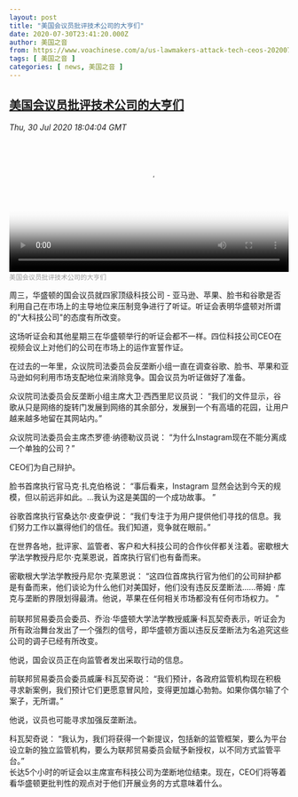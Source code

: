 ```yaml
---
layout: post
title: "美国会议员批评技术公司的大亨们"
date: 2020-07-30T23:41:20.000Z
author: 美国之音
from: https://www.voachinese.com/a/us-lawmakers-attack-tech-ceos-20200730/5523991.html
tags: [ 美国之音 ]
categories: [ news, 美国之音 ]
---
```

<!--1596152480000-->
[美国会议员批评技术公司的大亨们](https://www.voachinese.com/a/us-lawmakers-attack-tech-ceos-20200730/5523991.html)
------

<div>
<div><i>Thu, 30 Jul 2020 18:04:04 GMT</i></div><video poster="https://images.weserv.nl?url=gdb.voanews.com/5ce20940-a04a-47f8-b42c-df2c0b93b2f4_tv_r1_s_w900.jpg" src="https://av.voanews.com/Videoroot/Pangeavideo/2020/07/5/5c/5ce20940-a04a-47f8-b42c-df2c0b93b2f4_240p.mp4" style="width:100%" controls></video><div><small style="color: #999;">美国会议员批评技术公司的大亨们</small></div><p>周三，华盛顿的国会议员就四家顶级科技公司 - 亚马逊、苹果、脸书和谷歌是否利用自己在市场上的主导地位来压制竞争进行了听证。听证会表明华盛顿对所谓的"大科技公司"的态度有所改变。</p><p>这场听证会和其他星期三在华盛顿举行的听证会都不一样。四位科技公司CEO在视频会议上对他们的公司在市场上的运作宣誓作证。</p><p>在过去的一年里，众议院司法委员会反垄断小组一直在调查谷歌、脸书、苹果和亚马逊如何利用市场支配地位来消除竞争。国会议员为听证做好了准备。</p><p>众议院司法委员会反垄断小组主席大卫·西西里尼议员说： “我们的文件显示，谷歌从只是网络的旋转门发展到网络的其余部分，发展到一个有高墙的花园，让用户越来越多地留在其网站内。”</p><p>众议院司法委员会主席杰罗德·纳德勒议员说： “为什么Instagram现在不能分离成一个单独的公司？”</p><p>CEO们为自己辩护。</p><p>脸书首席执行官马克·扎克伯格说： “事后看来，Instagram 显然会达到今天的规模，但以前远非如此。...我认为这是美国的一个成功故事。 ”</p><p>谷歌首席执行官桑达尔·皮查伊说： “我们专注于为用户提供他们寻找的信息。我们努力工作以赢得他们的信任。我们知道，竞争就在眼前。”</p><p>在世界各地，批评家、监管者、客户和大科技公司的合作伙伴都关注着。密歇根大学法学教授丹尼尔·克莱恩说，首席执行官们也有备而来。</p><p>密歇根大学法学教授丹尼尔·克莱恩说： “这四位首席执行官为他们的公司辩护都是有备而来，他们谈论为什么他们对美国好，他们没有违反反垄断法......蒂姆 · 库克与垄断的界限划得最清。他说，苹果在任何相关市场都没有任何市场权力。 ”<br /><br />前联邦贸易委员会委员、乔治·华盛顿大学法学教授威廉·科瓦契奇表示，听证会为所有政治舞台发出了一个强烈的信号，即华盛顿方面以违反反垄断法为名追究这些公司的调子已经有所改变。</p><p>他说，国会议员正在向监管者发出采取行动的信息。</p><p>前联邦贸易委员会委员威廉·科瓦契奇说： “我们预计，各政府监管机构现在积极寻求新案例，我们预计它们更愿意冒风险，变得更加雄心勃勃。如果你偶尔输了个案子，无所谓。”</p><p>他说，议员也可能寻求加强反垄断法。</p><p>科瓦契奇说： “我认为，我们将获得一个新提议，包括新的监管框架，要么为平台设立新的独立监管机构，要么为联邦贸易委员会赋予新授权，以不同方式监管平台。”<br />长达5个小时的听证会以主席宣布科技公司为垄断地位结束。现在，CEO们将等着看华盛顿更批判性的观点对于他们开展业务的方式意味着什么。</p>
</div>
